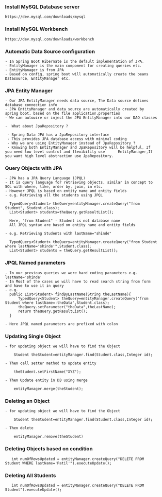 ### Install MySQL Database server
	https://dev.mysql.com/downloads/mysql

### Install MySQL Workbench
	https://dev.mysql.com/downloads/workbench

### Automatic Data Source configuration
	- In Spring Boot Hibernate is the default implementation of JPA.
	- EntityManager is the main component for creating queries etc.
	- EntityManager is from JPA
	- Based on config, spring boot will automatically create the beans Datasource, EntityManager etc.

### JPA Entity Manager
	- Our JPA EntityManager needs data source, The Data source defines database connection info
	- JPA EntityManager and data source are automatically created by spring boot, based on the file application.properties
	- We can autowire or inject the JPA EntityManager into our DAO classes
	
	-  What about JpaRepository ?
	
	 - Spring Data JPA has a JpaRepository interface
	 - This provides JPA database access with minimal coding
	 - Why we are using EntityManager instead of JpaRepository ?
	 - Knowing both EntityManager and JpaRepository will be helpful, If you need low level control and flexibility use 		EntityManager,If you want high level abstraction use JpaRepository.
	 
### Query Objects with JPA

	- JPA has a JPA Query Language (JPQL)
	- It is query language for retrieving objects. similar in concept to SQL with where, like, order by, join, in etc.
	- However JPQL is based on entity name and entity fields
	- e.g. Retrieving all the students using JPQL
	
	  TypedQuery<Student> theQuery=entityManager.createQuery("from Student", Student.class);
	  List<Student> students=theQuery.getResultList();
	  
	  Here, "from Student" - Student is not database name
	  All JPQL syntax are based on entity name and entity fields
	  
	- e.g. Retrieving Students with lastName="shinde"
	
	  TypedQuery<Student> theQuery=entityManager.createQuery("from Student where lastName='shinde'",Student.class);
	  List<Student> students = theQuery.getResultList();
	  
### JPQL Named parameters

	- In our previous queries we were hard coding parameters e.g. lastName='shinde'
	- In Most of the cases we will have to read search string from form and have to use it in query
	- e.g. 
	  public List<Student> findByLastName(String theLastName){
		  TypedQuery<Student> theQuery=entityManager.createQuery("from Student where lastName=:theData",Student.class);
		  theQuery.setParameter("theData",theLastName);
		  return theQuery.getResultList();
	  }
	  
	- Here JPQL named parameters are prefixed with colon

### Updating Single Object

	- for updating object we will have to find the Object
	
		Student theStudent=entityManager.find(Student.class,Integer id);
		
	- Then call setter method to update entity
	
		theStudent.setFirstName("XYZ");
		
	- Then Update entity in DB using merge
	
		entityManager.merge(theStudent);
		

### Deleting an Object

	- for updating object we will have to find the Object
	
		Student theStudent=entityManager.find(Student.class,Integer id);
		
	- Then delete
		
		entityManager.remove(theStudent)
		
### Deleting Objects based on condition

	   int numOfRowsUpdated = entityManager.createQuery("DELETE FROM Student WHERE lastName='Patil'").executeUpdate();
	   
### Deleting All Students

	   int numOfRowsUpdated = entityManager.createQuery("DELETE FROM Student").executeUpdate();
	
